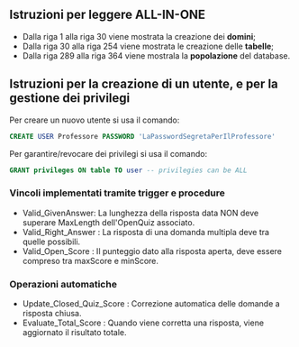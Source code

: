 ## Istruzioni per leggere ALL-IN-ONE
- Dalla riga 1 alla riga 30 viene mostrata la creazione dei **domini**;
- Dalla riga 30 alla riga 254 viene mostrata le creazione delle **tabelle**;
- Dalla riga 289 alla riga 364 viene mostrala la **popolazione** del database.

## Istruzioni per la creazione di un utente, e per la gestione dei privilegi
Per creare un nuovo utente si usa il comando:
```SQL
CREATE USER Professore PASSWORD 'LaPasswordSegretaPerIlProfessore'
```

Per garantire/revocare dei privilegi si usa il comando:
```SQL
GRANT privileges ON table TO user -- privilegies can be ALL
```
### Vincoli implementati tramite trigger e procedure
- Valid_GivenAnswer: La lunghezza della risposta data NON deve superare MaxLength dell'OpenQuiz associato.
- Valid_Right_Answer : La risposta di una domanda multipla deve tra quelle possibili.
- Valid_Open_Score : Il punteggio dato alla risposta aperta, deve essere compreso tra maxScore e minScore.

### Operazioni automatiche
- Update_Closed_Quiz_Score : Correzione automatica delle domande a risposta chiusa.
- Evaluate_Total_Score : Quando viene corretta una risposta, viene aggiornato il risultato totale.

